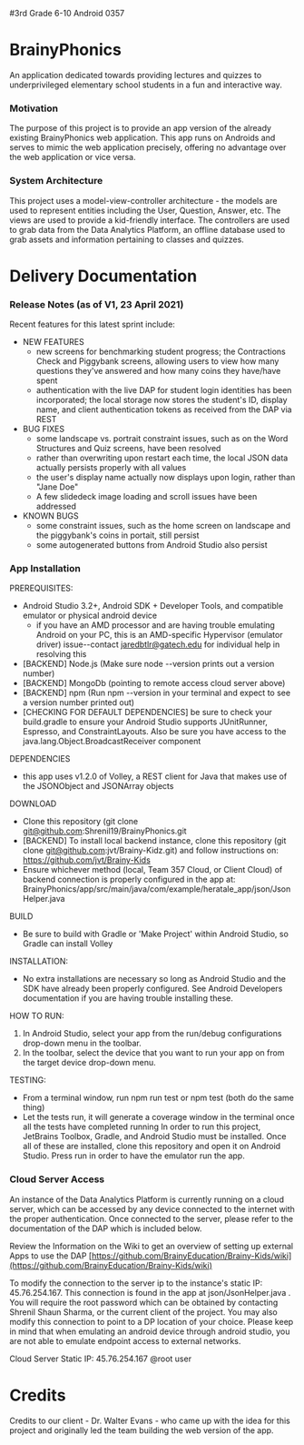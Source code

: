 #3rd Grade 6-10 Android 0357

# BrainyPhonics
An application dedicated towards providing lectures and quizzes to underprivileged elementary school students in a fun and interactive way.

### Motivation
The purpose of this project is to provide an app version of the already existing BrainyPhonics web application. This app runs on Androids and serves to mimic the web application precisely, offering no advantage over the web application or vice versa.

### System Architecture
This project uses a model-view-controller architecture - the models are used to represent entities including the User, Question, Answer, etc. The views are used to provide a kid-friendly interface. The controllers are used to grab data from the Data Analytics Platform, an offline database used to grab assets and information pertaining to classes and quizzes.

# Delivery Documentation

### Release Notes (as of V1, 23 April 2021)
Recent features for this latest sprint include:
- NEW FEATURES
  - new screens for benchmarking student progress; the Contractions Check and Piggybank screens, allowing users to view how many questions they've answered and how many coins they have/have spent
  - authentication with the live DAP for student login identities has been incorporated; the local storage now stores the student's ID, display name, and client authentication tokens as received from the DAP via REST
- BUG FIXES
  - some landscape vs. portrait constraint issues, such as on the Word Structures and Quiz screens, have been resolved
  - rather than overwriting upon restart each time, the local JSON data actually persists properly with all values
  - the user's display name actually now displays upon login, rather than "Jane Doe"
  - A few slidedeck image loading and scroll issues have been addressed
- KNOWN BUGS
  - some constraint issues, such as the home screen on landscape and the piggybank's coins in portait, still persist
  - some autogenerated buttons from Android Studio also persist
  

  
### App Installation
PREREQUISITES: 
  - Android Studio 3.2+, Android SDK + Developer Tools, and compatible emulator or physical android device
    - if you have an AMD processor and are having trouble emulating Android on your PC, this is an AMD-specific Hypervisor (emulator driver) issue--contact jaredbtlr@gatech.edu for individual help in resolving this
  - [BACKEND] Node.js (Make sure node --version prints out a version number)
  - [BACKEND] MongoDb (pointing to remote access cloud server above)
  - [BACKEND] npm (Run npm --version in your terminal and expect to see a version number printed out)
  - [CHECKING FOR DEFAULT DEPENDENCIES] be sure to check your build.gradle to ensure your Android Studio supports JUnitRunner, Espresso, and ConstraintLayouts. Also be sure you have access to the java.lang.Object.BroadcastReceiver component
  
DEPENDENCIES
  - this app uses v1.2.0 of Volley, a REST client for Java that makes use of the JSONObject and JSONArray objects
  
DOWNLOAD
  - Clone this repository (git clone git@github.com:Shrenil19/BrainyPhonics.git
  - [BACKEND] To install local backend instance, clone this repository (git clone git@github.com:jvt/Brainy-Kidz.git) and follow instructions on: https://github.com/jvt/Brainy-Kids
  - Ensure whichever method (local, Team 357 Cloud, or Client Cloud) of backend connection is properly configured in the app at: BrainyPhonics/app/src/main/java/com/example/heratale_app/json/JsonHelper.java
  
BUILD
  - Be sure to build with Gradle or 'Make Project' within Android Studio, so Gradle can install Volley
  
INSTALLATION:
- No extra installations are necessary so long as Android Studio and the SDK have already been properly configured. See Android Developers documentation if you are having trouble installing these.
  
HOW TO RUN:
  1. In Android Studio, select your app from the run/debug configurations drop-down menu in the toolbar.
  2. In the toolbar, select the device that you want to run your app on from the target device drop-down menu.
  
TESTING:
- From a terminal window, run npm run test or npm test (both do the same thing)
- Let the tests run, it will generate a coverage window in the terminal once all the tests have completed running
In order to run this project, JetBrains Toolbox, Gradle, and Android Studio must be installed. Once all of these are installed, clone this repository and open it on Android Studio. Press run in order to have the emulator run the app.

### Cloud Server Access
An instance of the Data Analytics Platform is currently running on a cloud server, which can be accessed by any device connected to the internet with the proper authentication. Once connected to the server, please refer to the documentation of the DAP which is included below.

Review the Information on the Wiki to get an overview of setting up external Apps to use the DAP
[https://github.com/BrainyEducation/Brainy-Kids/wiki](https://github.com/BrainyEducation/Brainy-Kids/wiki)

To modify the connection to the server ip to the instance's static IP: 45.76.254.167. This connection is found in the app at json/JsonHelper.java . You will require the root password which can be obtained by contacting Shrenil Shaun Sharma, or the current client of the project. You may also modify this connection to point to a DP location of your choice. Please keep in mind that when emulating an android device through android studio, you are not able to emulate endpoint access to external networks. 

Cloud Server Static IP: 45.76.254.167
@root user

# Credits
Credits to our client - Dr. Walter Evans - who came up with the idea for this project and originally led the team building the web version of the app.
